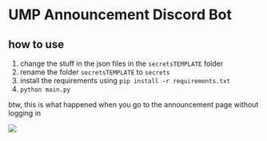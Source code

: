 # UMP Announcement Discord Bot

how to use
-----------
1. change the stuff in the json files in the `secretsTEMPLATE` folder
2. rename the folder `secretsTEMPLATE` to `secrets`
3. install the requirements using `pip install -r requirements.txt`
4. `python main.py`

btw, this is what happened when you go to the announcement page without logging in

[![](https://i.redd.it/relo6xpykds71.jpg)](https://www.reddit.com/r/ProgrammerHumor/comments/q4g93s/why/)